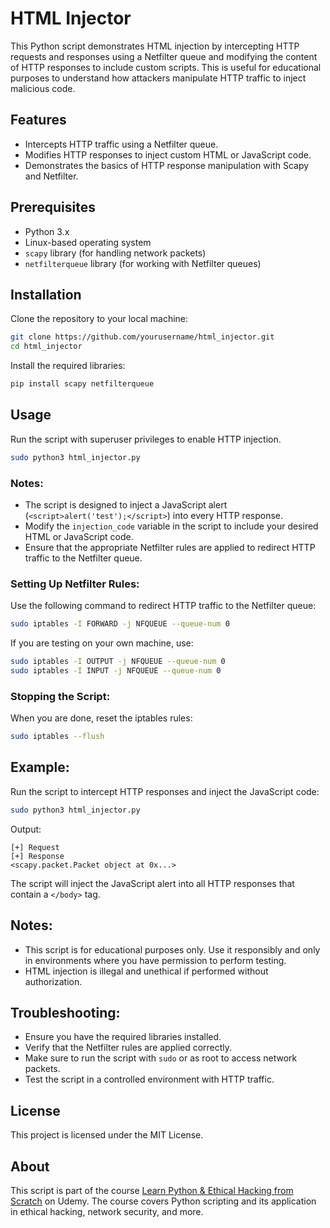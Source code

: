 # HTML Injector

This Python script demonstrates HTML injection by intercepting HTTP requests and responses using a Netfilter queue and modifying the content of HTTP responses to include custom scripts. This is useful for educational purposes to understand how attackers manipulate HTTP traffic to inject malicious code.

## Features

- Intercepts HTTP traffic using a Netfilter queue.
- Modifies HTTP responses to inject custom HTML or JavaScript code.
- Demonstrates the basics of HTTP response manipulation with Scapy and Netfilter.

## Prerequisites

- Python 3.x
- Linux-based operating system
- `scapy` library (for handling network packets)
- `netfilterqueue` library (for working with Netfilter queues)

## Installation

Clone the repository to your local machine:

```bash
git clone https://github.com/yourusername/html_injector.git
cd html_injector
```

Install the required libraries:

```bash
pip install scapy netfilterqueue
```

## Usage

Run the script with superuser privileges to enable HTTP injection.

```bash
sudo python3 html_injector.py
```

### Notes:

- The script is designed to inject a JavaScript alert (`<script>alert('test');</script>`) into every HTTP response.
- Modify the `injection_code` variable in the script to include your desired HTML or JavaScript code.
- Ensure that the appropriate Netfilter rules are applied to redirect HTTP traffic to the Netfilter queue.

### Setting Up Netfilter Rules:

Use the following command to redirect HTTP traffic to the Netfilter queue:

```bash
sudo iptables -I FORWARD -j NFQUEUE --queue-num 0
```

If you are testing on your own machine, use:

```bash
sudo iptables -I OUTPUT -j NFQUEUE --queue-num 0
sudo iptables -I INPUT -j NFQUEUE --queue-num 0
```

### Stopping the Script:

When you are done, reset the iptables rules:

```bash
sudo iptables --flush
```

## Example:

Run the script to intercept HTTP responses and inject the JavaScript code:

```bash
sudo python3 html_injector.py
```

Output:

```
[+] Request
[+] Response
<scapy.packet.Packet object at 0x...>
```

The script will inject the JavaScript alert into all HTTP responses that contain a `</body>` tag.

## Notes:

- This script is for educational purposes only. Use it responsibly and only in environments where you have permission to perform testing.
- HTML injection is illegal and unethical if performed without authorization.

## Troubleshooting:

- Ensure you have the required libraries installed.
- Verify that the Netfilter rules are applied correctly.
- Make sure to run the script with `sudo` or as root to access network packets.
- Test the script in a controlled environment with HTTP traffic.

## License

This project is licensed under the MIT License.

## About

This script is part of the course [Learn Python & Ethical Hacking from Scratch](https://www.udemy.com/course/learn-python-and-ethical-hacking-from-scratch/) on Udemy. The course covers Python scripting and its application in ethical hacking, network security, and more.

